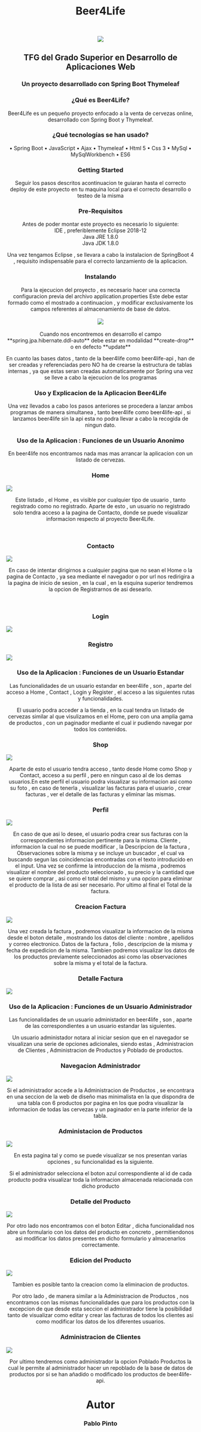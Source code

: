 <h1 align="center">Beer4Life</h1>
<br>
<p align="center">
  <img src="https://github.com/pablopinto/Final-DAW-Project/blob/master/Beer4Life/src/main/resources/static/images/beer4life.png">
</p>

<h2 align="center">TFG del Grado Superior en Desarrollo de Aplicaciones Web</h2>
<h3 align="center">Un proyecto desarrollado con Spring Boot Thymeleaf</h3>
<h3 align="center">¿Qué es Beer4Life?</h3>
<p align="center">Beer4Life es un pequeño proyecto enfocado a la venta de cervezas online, desarrollado con Spring Boot y Thymeleaf.</p>
<h3 align="center">¿Qué tecnologías se han usado?</h3> 
<p align="center">
  • Spring Boot 
  • JavaScript 
  • Ajax 
  • Thymeleaf 
  • Html 5 
  • Css 3 
  • MySql 
  • MySqlWorkbench 
  • ES6
  </p>
<h3 align="center">Getting Started</h3>
<p align="center"> Seguir los pasos descritos acontinuacion te guiaran hasta el correcto deploy de este proyecto en tu maquina local para el correcto desarrollo o testeo de la misma</p>

<h3 align="center">Pre-Requisitos</h3>
<p align="center">
Antes de poder montar este proyecto es necesario lo siguiente:
  <br>
  IDE , preferiblemente Eclipse 2018-12
  <br>
  Java JRE 1.8.0
  <br>
  Java JDK 1.8.0
</p>
<p align="center">
Una vez tengamos Eclipse , se llevara a cabo la instalacion de SpringBoot 4 , requisito indispensable para el correcto lanzamiento de la aplicacion.
</p>

<h3 align="center">Instalando</h3>
<p align="center">
Para la ejecucion del proyecto , es necesario hacer una correcta configuracion previa del archivo application.properties
Este debe estar formado como el mostrado a continuacion , y modificar exclusivamente los campos referentes al almacenamiento de base de datos.
    <br>
  <br>
<img src="https://github.com/pablopinto/Final-DAW-Project/blob/master/Imagenes/application_properties.PNG">
    <br>
  <br>
Cuando nos encontremos en desarrollo el campo **spring.jpa.hibernate.ddl-auto** debe estar en modalidad **create-drop** o en defecto **update**
 </p>
 <p align="center">
  En cuanto las bases datos , tanto de la beer4life como beer4life-api , han de ser creadas y referenciadas pero NO ha de crearse la estructura de tablas internas , ya que estas seran creadas automaticamente por Spring una vez se lleve a cabo la ejecucion de los programas
  </p>
  
<h3 align="center">Uso y Explicacion de la Aplicacion Beer4Life</h3>
 <p align="center">
  Una vez llevados a cabo los pasos anteriores se procedera a lanzar ambos programas de manera simultanea , tanto beer4life como beer4life-api , si lanzamos beer4life sin la api esta no podra llevar a cabo la recogida de ningun dato.
 </p>
 <h3 align="center">Uso de la Aplicacion : Funciones de un Usuario Anonimo</h3>
  <p align="center">
  En beer4life nos encontramos nada mas mas arrancar la aplicacion con un listado de cervezas.
    <br>
  <h3 align="center">Home</h3>
  <img src="https://github.com/pablopinto/Final-DAW-Project/blob/master/Imagenes/home_sinSesion.PNG">
    <br>
  <p align="center">
  Este listado , el Home , es visible por cualquier tipo de usuario , tanto registrado como no registrado. Aparte de esto , un usuario no registrado solo tendra acceso a la pagina de Contacto, donde se puede visualizar informacion respecto al proyecto Beer4Life.
   </p>
    <br>
  <h3 align="center">Contacto</h3>
  <img src="https://github.com/pablopinto/Final-DAW-Project/blob/master/Imagenes/Contacto_sinSesion.PNG">
    <br>
  <p align="center">
  En caso de intentar dirigirnos a cualquier pagina que no sean el Home o la pagina de Contacto , ya sea mediante el navegador o por url nos redirigira a la pagina de inicio de sesion , en la cual , en la esquina superior tendremos la opcion de Registrarnos de asi desearlo.
   </p>
  <br>
  <h3 align="center">Login</h3>
  <img src="https://github.com/pablopinto/Final-DAW-Project/blob/master/Imagenes/login.PNG">
    <br>
  <h3 align="center">Registro</h3>
  <img src="https://github.com/pablopinto/Final-DAW-Project/blob/master/Imagenes/register.PNG">
    <br>
    <h3 align="center">Uso de la Aplicacion : Funciones de un Usuario Estandar</h3>
      <p align="center">
  Las funcionalidades de un usuario estandar en beer4life , son , aparte del acceso a Home , Contact , Login y Register , el acceso a las siguientes rutas y funcionalidades.
    </p>
      <p align="center">
  El usuario podra acceder a la tienda , en la cual tendra un listado de cervezas similar al que visulizamos en el Home, pero con una amplia gama de productos , con un paginador mediante el cual ir pudiendo navegar por todos los contenidos.
  </p>
    <h3 align="center">Shop</h3>
  <img src="https://github.com/pablopinto/Final-DAW-Project/blob/master/Imagenes/shop.PNG">
  <br>
    <p align="center">
  Aparte de esto el usuario tendra acceso , tanto desde Home como Shop y Contact, acceso a su perfil , pero en ningun caso al de los demas usuarios.En este perfil el usuario podra visualizar su informacion asi como su foto , en caso de tenerla , visualizar las facturas para el usuario , crear facturas , ver el detalle de las facturas y eliminar las mismas.
 </p>
 <h3 align="center">Perfil</h3>
  <img src="https://github.com/pablopinto/Final-DAW-Project/blob/master/Imagenes/Perfil%20usuario.PNG">
  <br>
    <p align="center">
  En caso de que asi lo desee, el usuario podra crear sus facturas con la correspondientes informacion pertinente para la misma. Cliente , informacion la cual no se puede modificar , la Descripcion de la factura , Observaciones sobre la misma y se incluye un buscador , el cual va buscando segun las coincidencias encontradas con el texto introducido en el input. Una vez se confirme la introduccion de la misma , podremos visualizar el nombre del producto seleccionado , su precio y la cantidad que se quiere comprar , asi como el total del mismo y una opcion para eliminar el producto de la lista de asi ser necesario.
 Por ultimo al final el Total de la factura.
 </p>
 <h3 align="center">Creacion Factura</h3>
  <img src="https://github.com/pablopinto/Final-DAW-Project/blob/master/Imagenes/crear_factura.PNG">
  <br>
  <p align="center">
Una vez creada la factura , podremos visualizar la informacion de la misma desde el boton detalle , mostrando los datos del cliente : nombre , apellidos y correo electronico. Datos de la factura , folio , descripcion de la misma y fecha de expedicion de la misma. Tambien podremos visualizar los datos de los productos previamente seleccionados asi como las observaciones sobre la misma y el total de la factura.
 </p>
 <h3 align="center">Detalle Factura</h3>
  <img src="https://github.com/pablopinto/Final-DAW-Project/blob/master/Imagenes/detalle_factura.PNG">
  <br>
   <h3 align="center">Uso de la Aplicacion : Funciones de un Usuario Administrador</h3>
      <p align="center">
  Las funcionalidades de un usuario administador en beer4life , son , aparte de las correspondientes a un usuario estandar las siguientes.
    </p>
    <p align="center">
    Un usuario administador notara al iniciar sesion que en el navegador se visualizan una serie de opciones adicionales, siendo estas , Administracion de Clientes , Administracion de Productos y Poblado de productos.
  </p>
  <h3 align="center">Navegacion Administrador</h3>
  <img src="https://github.com/pablopinto/Final-DAW-Project/blob/master/Imagenes/navegacion%20administrador.PNG">
  <br>
  <p align="center">
  Si el administrador accede a la Administracion de Productos , se encontrara en una seccion de la web de diseño mas minimalista en la que dispondra de una tabla con 6 productos por pagina en los que podra visualizar la informacion de todas las cervezas y un paginador en la parte inferior de la tabla.
  </p>
  <h3 align="center">Administacion de Productos</h3>
  <img src="https://github.com/pablopinto/Final-DAW-Project/blob/master/Imagenes/administacion_productos.PNG">
  <br>
  <p align="center">
  En esta pagina tal y como se puede visualizar se nos presentan varias opciones , su funcionalidad es la siguiente.
  </p>
   <p align="center">
  Si el administrador selecciona el boton azul correspondiente al id de cada producto podra visualizar toda la informacion almacenada relacionada con dicho producto
    </p>
    <h3 align="center">Detalle del Producto</h3>
  <img src="https://github.com/pablopinto/Final-DAW-Project/blob/master/Imagenes/detalle_producto.PNG">
  <br>
  <p align="center">
  Por otro lado nos encontramos con el boton Editar , dicha funcionalidad nos abre un formulario con los datos del producto en concreto , permitiendonos asi modificar los datos presentes en dicho formulario y almacenarlos correctamente.
   </p>
    <h3 align="center">Edicion del Producto</h3>
  <img src="https://github.com/pablopinto/Final-DAW-Project/blob/master/Imagenes/Editar_producto.PNG">
  <br>
  <p align="center">
  Tambien es posible tanto la creacion como la eliminacion de productos.
  </p>
  <p align="center">
  Por otro lado , de manera similar a la Administracion de Productos , nos encontramos con las mismas funcionalidades que para los productos con la excepcion de que desde esta seccion el administrador tiene la posibilidad tanto de visualizar como editar y crear las facturas de todos los clientes asi como modificar los datos de los diferentes usuarios.
   </p>
    <h3 align="center">Administracion de Clientes</h3>
  <img src="https://github.com/pablopinto/Final-DAW-Project/blob/master/Imagenes/administracion_clientes.PNG">
  <br>
  <p align="center">
Por ultimo tendremos como administrador la opcion Poblado Productos la cual le permite al administrador hacer un repoblado de la base de datos de productos por si se han añadido o modificado los productos de beer4life-api.
   </p>
<h1 align="center">Autor</h1>
<h3 align="center">Pablo Pinto</h1>
